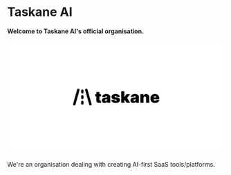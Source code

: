 # Taskane AI

**Welcome to Taskane AI's official organisation.**

![Takane Banner](./banner.png)

We're an organisation dealing with creating AI-first SaaS tools/platforms.
